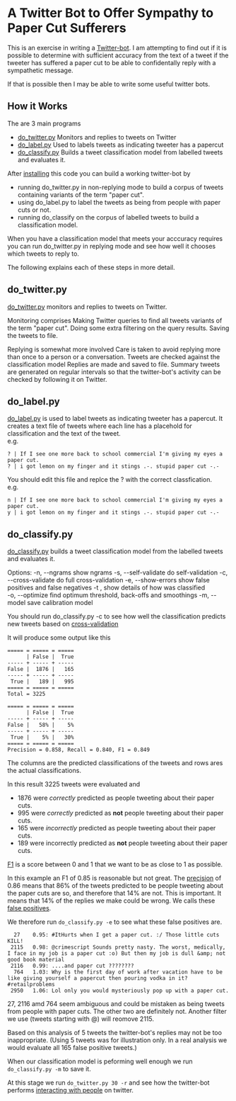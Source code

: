 A Twitter Bot to Offer Sympathy to Paper Cut Sufferers
======================================================

This is an exercise in writing a [Twitter-bot](http://twitter.com/OwwwPapercut). 
I am attempting to find out if it is possible
to determine with sufficient accuracy from the text of a tweet if the tweeter has suffered a 
paper cut to be able to confidentally reply with a sympathetic message.

If that is possible then I may be able to write some useful twitter bots.

How it Works
------------
The are 3 main programs

* [do_twitter.py](https://github.com/peterwilliams97/twitter_bot/blob/master/do_twitter.py) Monitors and replies to tweets on Twitter 
* [do_label.py](https://github.com/peterwilliams97/twitter_bot/blob/master/do_label.py) Used to labels tweets as indicating tweeter has a papercut 
* [do_classify.py](https://github.com/peterwilliams97/twitter_bot/blob/master/do_classify.py) Builds a tweet classification model from labelled tweets and evaluates it.  

After [installing](https://github.com/peterwilliams97/twitter_bot/blob/master/INSTALL.md) this code you can build a working twitter-bot by 
* running do_twitter.py in non-replying mode to build a corpus of tweets containing variants of the term "paper cut".
* using do_label.py to label the tweets as being from people with paper cuts or not.
* running do_classify on the corpus of labelled tweets to build a classification model.

When you have a classification model that meets your acccuracy requires you can run do_twitter.py in replying mode and see how well it chooses
which tweets to reply to. 

The following explains each of these steps in more detail.

do_twitter.py
-------------
[do_twitter.py](http://github.com/peterwilliams97/twitter_bot/blob/master/do_twitter.py) monitors and replies to tweets on Twitter.

Monitoring comprises
    Making Twitter queries to find all tweets variants of the term "paper cut".
    Doing some extra filtering on the query results.
    Saving the tweets to file.
    
Replying is somewhat more involved
    Care is taken to avoid replying more than once to a person or a conversation.
    Tweets are checked against the classification model
    Replies are made and saved to file.
    Summary tweets are generated on regular intervals so that the twitter-bot's activity can be checked by following it on Twitter.
 
do_label.py
----------- 
[do_label.py](https://github.com/peterwilliams97/twitter_bot/blob/master/do_label.py) is used to label tweets as indicating tweeter has a papercut.
It creates a text file of tweets where each line has a placehold for classification and the text of the tweet.     
e.g.

    ? | If I see one more back to school commercial I'm giving my eyes a paper cut.
    ? | i got lemon on my finger and it stings .-. stupid paper cut -.-

You should edit this file and replce the ? with the correct classfication.  
e.g.    

    n | If I see one more back to school commercial I'm giving my eyes a paper cut.
    y | i got lemon on my finger and it stings .-. stupid paper cut -.-    

do_classify.py
--------------    
[do_classify.py](https://github.com/peterwilliams97/twitter_bot/blob/master/do_classify.py) builds a tweet classification model from the labelled tweets 
and evaluates it.

Options:
    -n, --ngrams          show ngrams
    -s, --self-validate   do self-validation
    -c, --cross-validate  do full cross-validation
    -e, --show-errors     show false positives and false negatives
    -t <string>,          show details of how <string> was classified  
    -o, --optimize        find optimum threshold, back-offs and smoothings
    -m, --model           save calibration model
    
You should run do_classify.py -c to see how well the classification predicts new tweets based on 
[cross-validation](http://en.wikipedia.org/wiki/Cross-validation_(statistics))

It will produce some output like this

    ===== = ===== = =====
          | False |  True
    ----- + ----- + -----
    False |  1876 |   165
    ----- + ----- + -----
     True |   189 |   995
    ===== = ===== = =====
    Total = 3225

    ===== = ===== = =====
          | False |  True
    ----- + ----- + -----
    False |   58% |    5%
    ----- + ----- + -----
     True |    5% |   30%
    ===== = ===== = =====
    Precision = 0.858, Recall = 0.840, F1 = 0.849 

The columns are the predicted classifications of the tweets and rows ares the actual classifications.

In this result 3225 tweets were evaluated and
* 1876 were _correctly_ predicted as people tweeting about their paper cuts.   
* 995 were _correctly_ predicted as __not__ people tweeting about their paper cuts. 
* 165 were _incorrectly_ predicted as people tweeting about their paper cuts.   
* 189 were incorrectly predicted as __not__ people tweeting about their paper cuts. 

[F1](http://en.wikipedia.org/wiki/F1_score) is a score between 0 and 1 that we want to be as close to 1 as possible. 

In this example an F1 of 0.85 is reasonable but not great. The 
[precision](http://en.wikipedia.org/wiki/Precision_(information_retrieval))
of 0.86 means that 86% of the tweets predicted to be people tweeting about the paper cuts are so, and therefore that 14% are not.
This is important. It means that 14% of the replies we make could be wrong. We calls these 
[false positives](http://en.wikipedia.org/wiki/Type_I_and_type_II_errors#False_positive_error).

We therefore run `do_classify.py -e` to see what these false positives are.

      27    0.95: #ItHurts when I get a paper cut. :/ Those little cuts KILL!
     2115   0.98: @crimescript Sounds pretty nasty. The worst, medically, I face in my job is a paper cut :o) But then my job is dull &amp; not good book material
     2116   0.99: ....and paper cut ????????
      764   1.03: Why is the first day of work after vacation have to be like giving yourself a papercut then pouring vodka in it? #retailproblems
     2950   1.06: Lol only you would mysteriously pop up with a paper cut. 

27, 2116 amd 764 seem ambiguous and could be mistaken as being tweets from people with paper cuts. The other two are definitely not. 
Another filter we use (tweets starting with @) will reomove 2115. 

Based on this analysis of 5 tweets the twitter-bot's replies may not be too inappropriate. (Using 5 tweets was for illustration
only. In a real analysis we would evaluate all 165 false positive tweets.)

When our classification model is peforming well enough we run `do_classify.py -m` to save it.

At this stage we run `do_twitter.py 30 -r` and see how the twitter-bot performs 
[interacting with people](http://twitter.com/OwwwPapercut/favorites) on twitter.

  